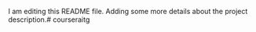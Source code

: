 I am editing this README file. Adding some more details about the project description.# courseraitg
